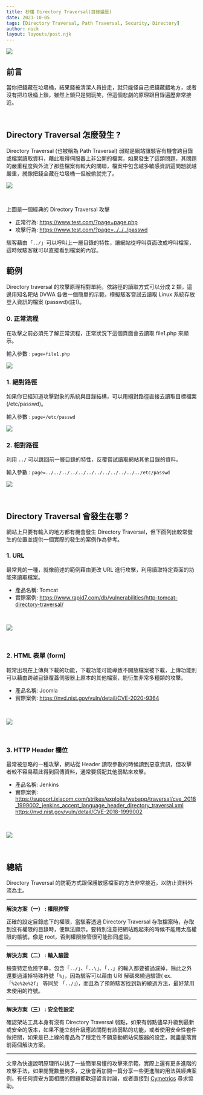 ```yaml
---
title: 秒懂 Directory Traversal(目錄遍歷)
date: 2021-10-05
tags: [Directory Traversal, Path Traversal, Security, Directory]
author: nick
layout: layouts/post.njk
---
```


![](/img/posts/nick/directory/d1.jpg)

## 前言
<!-- summary -->
當你把錢藏在垃圾桶，結果錢被清潔人員撿走，就只能怪自己把錢藏錯地方，或者沒有把垃圾桶上鎖，雖然上鎖只是開玩笑，但這個悲劇的原理跟目錄遍歷非常接近。
<!-- summary -->
</br>

## Directory Traversal 怎麼發生 ?

Directory Traversal (也被稱為 Path Traversal) 弱點是網站讓駭客有機會跨目錄或檔案讀取資料，藉此取得伺服器上非公開的檔案，如果發生了這類問題，其問題的嚴重程度與外流了那些檔案有較大的關聯，檔案中包含越多敏感資訊這問題就越嚴重，就像把錢全藏在垃圾桶一但被偷就完了。
</br>

![](/img/posts/nick/directory/d2.jpg)

</br>

上圖是一個經典的 Directory Traversal 攻擊
* 正常行為: https://www.test.com/?page=page.php
* 攻擊行為: https://www.test.com/?page=../../../passwd

駭客藉由「`../`」可以呼叫上一層目錄的特性，讓網站從呼叫頁面改成呼叫檔案，這時候駭客就可以直接看到檔案的內容。


## 範例

Directory traversal 的攻擊原理相對單純，依路徑的讀取方式可以分成 2 類，這邊用知名靶站 DVWA 各做一個簡單的示範，模擬駭客嘗試去讀取 Linux 系統存放登入資訊的檔案 (passwd)(註1)。

### 0. 正常流程

在攻擊之前必須先了解正常流程，正常狀況下這個頁面會去讀取 file1.php 來顯示。

輸入參數 : `page=file1.php`

![](/img/posts/nick/directory/d3.jpg)

### 1. 絕對路徑

如果你已經知道攻擊對象的系統與目錄結構，可以用絕對路徑直接去讀取目標檔案 (/etc/passwd)。

輸入參數 : `page=/etc/passwd`

![](/img/posts/nick/directory/d4.jpg)


### 2. 相對路徑

利用 `../` 可以跳回前一層目錄的特性，反覆嘗試讀取網站其他目錄的資料。

輸入參數 : `page=../../../../../../../../../../../../etc/passwd`

![](/img/posts/nick/directory/d5.jpg)

</br>

## Directory Traversal 會發生在哪 ?

網站上只要有輸入的地方都有機會發生 Directory Traversal，但下面列出較常發生的位置並提供一個實際的發生的案例作為參考。

### 1. URL

最常見的一種，就像前述的範例藉由更改 URL 進行攻擊，利用讀取特定頁面的功能來讀取檔案。

* 產品名稱: Tomcat
* 實際案例: https://www.rapid7.com/db/vulnerabilities/http-tomcat-directory-traversal/

</br>

![](/img/posts/nick/directory/d6.jpg)

</br>

### 2. HTML 表單 (form)

較常出現在上傳與下載的功能，下載功能可能導致不開放檔案被下載，上傳功能則可以藉由跨越目錄覆蓋伺服器上原本的其他檔案，能衍生非常多種類的攻擊。

* 產品名稱: Joomla
* 實際案例: https://nvd.nist.gov/vuln/detail/CVE-2020-9364

</br>

![](/img/posts/nick/directory/d7.jpg)

</br>

### 3. HTTP Header 欄位

最常被忽略的一種攻擊，網站從 Header 讀取參數的時候讀到惡意資訊，但攻擊者較不容易藉此得到回傳資料，通常要搭配其他弱點來攻擊。

* 產品名稱: Jenkins
* 實際案例: https://support.ixiacom.com/strikes/exploits/webapp/traversal/cve_2018_1999002_jenkins_accept_language_header_directory_traversal.xml
https://nvd.nist.gov/vuln/detail/CVE-2018-1999002

</br>

![](/img/posts/nick/directory/d8.jpg)

</br>

## 總結
Directory Traversal 的防範方式跟保護敏感檔案的方法非常接近，以防止資料外流為主。

___

**解決方案（一） :  權限控管**

正確的設定目錄底下的權限，當駭客透過 Directory Traversal 存取檔案時，存取到沒有權限的目錄時，便無法顯示。要特別注意把網站跑起來的時候不能用太高權限的帳號，像是 root，否則權限控管很可能形同虛設。

___

**解決方案（二） :  輸入驗證**

檢查特定危險字串，包含「`../`」、「`..\`」、「`..`」的輸入都要被過濾掉，除此之外還要過濾掉特殊符號「`%`」，因為駭客可以藉由 URI 解碼來繞過驗證( ex.「`%2e%2e%2f`」 等同於 「`../`」)，而且為了預防駭客找到新的繞過方法，最好禁用未使用的符號。

___

**解決方案（三） :  安全性設定**

確認架站工具本身有沒有 Directory Traversal 弱點，如果有弱點儘早升級到最新或安全的版本，如果不能立刻升級應該關閉有該弱點的功能，或者使用安全性套件做把關，如果是已上線的產品為了穩定性不願意動網站伺服器的設定，就盡量落實前兩個解決方案。

___

文章為快速說明原理所以挑了一些簡單易懂的攻擊來示範，實際上還有更多進階的攻擊手法，如果閱覽數量夠多，之後會再加開一篇分享一些更進階的用法與經典案例，有任何資安方面相關的問題都歡迎留言討論，或者直接到 [Cymetrics](https://cymetrics.io/) 尋求協助。
